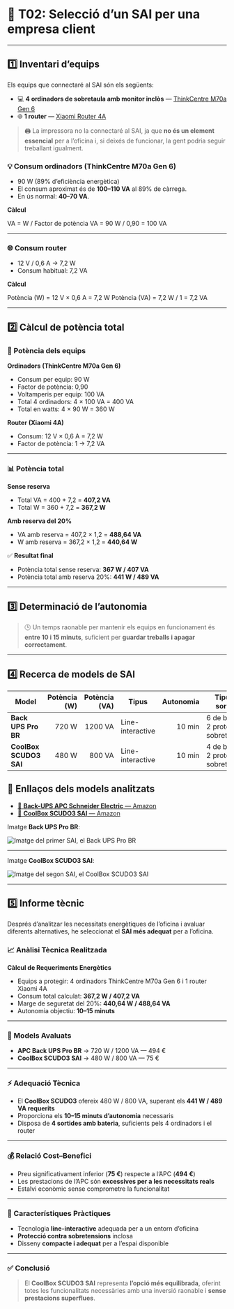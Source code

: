 # 🔌 T02: Selecció d’un SAI per una empresa client

---

## 1️⃣ Inventari d’equips

Els equips que connectaré al SAI són els següents:

- 💻 **4 ordinadors de sobretaula amb monitor inclòs** — [ThinkCentre M70a Gen 6](https://www.lenovo.com/es/es/p/desktops/thinkcentre/m-series-aio/lenovo-thinkcentre-m70a-gen-6-24-inch-intel/len102c0060#tech_specs)  
- 🌐 **1 router** — [Xiaomi Router 4A](https://www.mi.com/es/mi-router-4a/specs)

> 🖨️ La impressora no la connectaré al SAI, ja que **no és un element essencial** per a l’oficina i, si deixés de funcionar, la gent podria seguir treballant igualment.

### 💡 **Consum ordinadors (ThinkCentre M70a Gen 6)**

- 90 W (89% d’eficiència energètica)  
- El consum aproximat és de **100–110 VA** al 89% de càrrega.  
- En ús normal: **40–70 VA**.

**Càlcul**  

VA = W / Factor de potència
VA = 90 W / 0,90 = 100 VA

---

### 🌐 **Consum router**

- 12 V / 0,6 A → 7,2 W  
- Consum habitual: 7,2 VA

**Càlcul**  

Potència (W) = 12 V × 0,6 A = 7,2 W
Potència (VA) = 7,2 W / 1 = 7,2 VA

---

## 2️⃣ Càlcul de potència total

### 🧮 Potència dels equips

**Ordinadors (ThinkCentre M70a Gen 6)**  
- Consum per equip: 90 W  
- Factor de potència: 0,90  
- Voltamperis per equip: 100 VA  
- Total 4 ordinadors: 4 × 100 VA = 400 VA  
- Total en watts: 4 × 90 W = 360 W

**Router (Xiaomi 4A)**  
- Consum: 12 V × 0,6 A = 7,2 W  
- Factor de potència: 1 → 7,2 VA

---

### 📊 Potència total

**Sense reserva**
- Total VA = 400 + 7,2 = **407,2 VA**  
- Total W = 360 + 7,2 = **367,2 W**

**Amb reserva del 20%**
- VA amb reserva = 407,2 × 1,2 = **488,64 VA**  
- W amb reserva = 367,2 × 1,2 = **440,64 W**

✅ **Resultat final**
- Potència total sense reserva: **367 W / 407 VA**  
- Potència total amb reserva 20%: **441 W / 489 VA**

---

## 3️⃣ Determinació de l’autonomia

> 🕒 Un temps raonable per mantenir els equips en funcionament és **entre 10 i 15 minuts**, suficient per **guardar treballs i apagar correctament**.

---

## 4️⃣ Recerca de models de SAI

| Model                   | Potència (W) | Potència (VA) | Tipus            | Autonomia | Tipus de sortides                                                    | Preu (€) | Marca   |
|-------------------------|-------------:|--------------:|------------------|----------:|-----------------------------------------------------------------------|---------:|--------|
| **Back UPS Pro BR**     | 720 W        | 1200 VA       | Line-interactive | 10 min   | 6 de bateria + 2 protecció sobretensions                              | 494 €    | APC    |
| **CoolBox SCUDO3 SAI**  | 480 W        | 800 VA        | Line-interactive | 10 min   | 4 de bateria + 2 protecció sobretensions                              | 75 €     | CoolBox|

## 📎 Enllaços dels models analitzats

- [🔸 **Back-UPS APC Schneider Electric** — Amazon](https://www.amazon.es/Back-UPS-APC-Schneider-Electric/dp/B07ZHHDTP2?th=1)  
- [🔸 **CoolBox SCUDO3 SAI** — Amazon](https://www.amazon.es/CoolBox-Alimentaci%C3%B3n-Ininterrumpida-Pantalla-Autonom%C3%ADa/dp/B0DP32KVDS/ref=sr_1_8?dib=eyJ2IjoiMSJ9.TPWIcXaP9WVUc9-GRhN_nFEkAemOmWxkxyzY2Lqhfk5y08onFrBLbjk_ShxTX8j1wdfLxOXEMeL3CT9qSuBwFqKujw66o-KeJNr8m8AUed2o41FMz4xmm0lWM-_la5n46hqXgQBYiXceyN0aYcZ7I3SNXwrqXw0SFzkP3Y-dJvP19sY6noGsHWRcJxYoir7C5tGyuedaCDmctgO51MHF-YmpMLJTDJaraPVSK3-mfUZ7o7lNBG6hisj3UAV6v_MGxOvADVCLeo-EQnQThmtLMDO90M1hpfCa8IjuAobBKDc.VTpQzgMRZslnKNy77XLSYfNSVyPZyBwMojaCnxZUwwI&dib_tag=se&keywords=comprar+sai&qid=1759255833&sr=8-8)



Imatge **Back UPS Pro BR**:

![Imatge del primer SAI, el Back UPS Pro BR](/tasca02/img/SAI1.png)

---

Imatge **CoolBox SCUDO3 SAI**:

![Imatge del segon SAI, el CoolBox SCUDO3 SAI](/tasca02/img/SAI2.png)

---

## 5️⃣ Informe tècnic

Després d’analitzar les necessitats energètiques de l’oficina i avaluar diferents alternatives, he seleccionat el **SAI més adequat** per a l’oficina.

### 📈 Anàlisi Tècnica Realitzada

**Càlcul de Requeriments Energètics**

- Equips a protegir: 4 ordinadors ThinkCentre M70a Gen 6 i 1 router Xiaomi 4A  
- Consum total calculat: **367,2 W / 407,2 VA**  
- Marge de seguretat del 20%: **440,64 W / 488,64 VA**  
- Autonomia objectiu: **10–15 minuts**

---

### 🧪 Models Avaluats

- **APC Back UPS Pro BR** → 720 W / 1200 VA — 494 €  
- **CoolBox SCUDO3 SAI** → 480 W / 800 VA — 75 €

---

### ⚡ Adequació Tècnica

- El **CoolBox SCUDO3** ofereix 480 W / 800 VA, superant els **441 W / 489 VA requerits**  
- Proporciona els **10–15 minuts d’autonomia** necessaris  
- Disposa de **4 sortides amb bateria**, suficients pels 4 ordinadors i el router

---

### 💰 Relació Cost–Benefici

- Preu significativament inferior (**75 €**) respecte a l’APC (**494 €**)  
- Les prestacions de l’APC són **excessives per a les necessitats reals**  
- Estalvi econòmic sense comprometre la funcionalitat

---

### 🧠 Característiques Pràctiques

- Tecnologia **line-interactive** adequada per a un entorn d’oficina  
- **Protecció contra sobretensions** inclosa  
- Disseny **compacte i adequat** per a l’espai disponible

---

### ✅ Conclusió

> El **CoolBox SCUDO3 SAI** representa **l’opció més equilibrada**, oferint totes les funcionalitats necessàries amb una inversió raonable i **sense prestacions superflues**.



